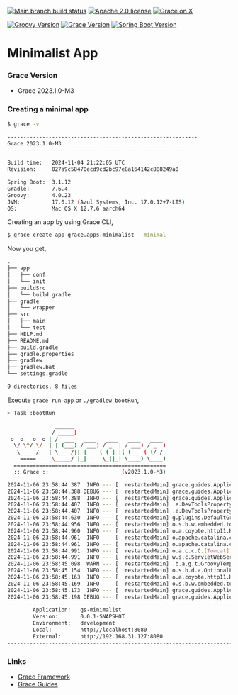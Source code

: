[![Main branch build status](https://github.com/grace-guides/gs-minimalist/workflows/Grace%20CI/badge.svg?style=flat)](https://github.com/grace-guides/gs-minimalist/actions?query=workflow%3A%Grace+CI%22)
[![Apache 2.0 license](https://img.shields.io/badge/License-APACHE%202.0-green.svg?logo=APACHE&style=flat)](https://opensource.org/licenses/Apache-2.0)
[![Grace on X](https://img.shields.io/twitter/follow/graceframework?style=social)](https://twitter.com/graceframework)

[![Groovy Version](https://img.shields.io/badge/Groovy-4.0.23-blue?style=flat&color=4298b8)](https://groovy-lang.org/releasenotes/groovy-4.0.html)
[![Grace Version](https://img.shields.io/badge/Grace-2023.1.0-blue?style=flat&color=f49b06)](https://github.com/graceframework/grace-framework/releases/tag/v2023.1.0-M3)
[![Spring Boot Version](https://img.shields.io/badge/Spring_Boot-3.1.12-blue?style=flat&color=6db33f)](https://github.com/spring-projects/spring-boot/releases)

# Minimalist App

### Grace Version

* Grace 2023.1.0-M3

### Creating a minimal app

```bash
$ grace -v

------------------------------------------------------------
Grace 2023.1.0-M3
------------------------------------------------------------

Build time:   2024-11-04 21:22:05 UTC
Revision:     027a9c58470ecd9cd2bc97e8a164142c888249a0

Spring Boot:  3.1.12
Gradle:       7.6.4
Groovy:       4.0.23
JVM:          17.0.12 (Azul Systems, Inc. 17.0.12+7-LTS)
OS:           Mac OS X 12.7.6 aarch64
```

Creating an app by using Grace CLI,

```bash
$ grace create-app grace.apps.minimalist --minimal
```

Now you get,

```bash
.
├── app
│   ├── conf
│   └── init
├── buildSrc
│   └── build.gradle
├── gradle
│   └── wrapper
├── src
│   ├── main
│   └── test
├── HELP.md
├── README.md
├── build.gradle
├── gradle.properties
├── gradlew
├── gradlew.bat
└── settings.gradle

9 directories, 8 files
```

Execute `grace run-app` or `./gradlew bootRun`,

```bash
> Task :bootRun

               ______
              / _____)
 o  o   o  o | /  ___   ____   ____   ____   ____
  \/ \^/ \/  | | (___) / ___) / _  | / ___) / _  )
   \_____/   | \____/|| |    ( ( | |( (___ ( (/ /
    =====     \_____/ |_|     \_||_| \____) \____)
  ================================================
  :: Grace ::                       (v2023.1.0-M3)

2024-11-06 23:58:44.387  INFO --- [  restartedMain] grace.guides.Application                 : Starting Application using Java 17.0.12 with PID 21806 (/Users/rain/Development/github/grace/grace-guides/gs-minimalist/build/classes/groovy/main started by rain in /Users/rain/Development/github/grace/grace-guides/gs-minimalist)
2024-11-06 23:58:44.388 DEBUG --- [  restartedMain] grace.guides.Application                 : Running with Spring Boot v3.1.12, Spring v6.0.23
2024-11-06 23:58:44.388  INFO --- [  restartedMain] grace.guides.Application                 : The following 1 profile is active: "development"
2024-11-06 23:58:44.407  INFO --- [  restartedMain] .e.DevToolsPropertyDefaultsPostProcessor : Devtools property defaults active! Set 'spring.devtools.add-properties' to 'false' to disable
2024-11-06 23:58:44.407  INFO --- [  restartedMain] .e.DevToolsPropertyDefaultsPostProcessor : For additional web related logging consider setting the 'logging.level.web' property to 'DEBUG'
2024-11-06 23:58:44.630  INFO --- [  restartedMain] g.plugins.DefaultGrailsPluginManager     : Total 1 plugins loaded successfully, take in 20 ms
2024-11-06 23:58:44.956  INFO --- [  restartedMain] o.s.b.w.embedded.tomcat.TomcatWebServer  : Tomcat initialized with port(s): 8080 (http)
2024-11-06 23:58:44.960  INFO --- [  restartedMain] o.a.coyote.http11.Http11NioProtocol      : Initializing ProtocolHandler ["http-nio-8080"]
2024-11-06 23:58:44.961  INFO --- [  restartedMain] o.apache.catalina.core.StandardService   : Starting service [Tomcat]
2024-11-06 23:58:44.961  INFO --- [  restartedMain] o.apache.catalina.core.StandardEngine    : Starting Servlet engine: [Apache Tomcat/10.1.31]
2024-11-06 23:58:44.991  INFO --- [  restartedMain] o.a.c.c.C.[Tomcat].[localhost].[/]       : Initializing Spring embedded WebApplicationContext
2024-11-06 23:58:44.991  INFO --- [  restartedMain] w.s.c.ServletWebServerApplicationContext : Root WebApplicationContext: initialization completed in 584 ms
2024-11-06 23:58:45.098  WARN --- [  restartedMain] .b.a.g.t.GroovyTemplateAutoConfiguration : Cannot find template location: classpath:/templates/ (please add some templates, check your Groovy configuration, or set spring.groovy.template.check-template-location=false)
2024-11-06 23:58:45.154  INFO --- [  restartedMain] o.s.b.d.a.OptionalLiveReloadServer       : LiveReload server is running on port 35729
2024-11-06 23:58:45.163  INFO --- [  restartedMain] o.a.coyote.http11.Http11NioProtocol      : Starting ProtocolHandler ["http-nio-8080"]
2024-11-06 23:58:45.169  INFO --- [  restartedMain] o.s.b.w.embedded.tomcat.TomcatWebServer  : Tomcat started on port(s): 8080 (http) with context path ''
2024-11-06 23:58:45.173  INFO --- [  restartedMain] grace.guides.Application                 : Started Application in 0.923 seconds (process running for 1.277)
2024-11-06 23:58:45.198 DEBUG --- [  restartedMain] grace.guides.Application                 :
----------------------------------------------------------------------------------------------
        Application:   gs-minimalist
        Version:       0.0.1-SNAPSHOT
        Environment:   development
        Local:         http://localhost:8080
        External:      http://192.168.31.127:8080
----------------------------------------------------------------------------------------------
```

### Links

- [Grace Framework](https://github.com/graceframework/grace-framework)
- [Grace Guides](https://github.com/grace-guides)
